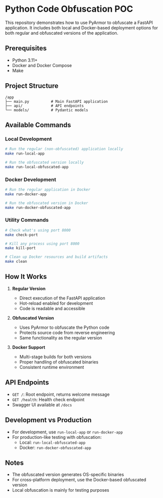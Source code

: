 # Python Code Obfuscation POC

This repository demonstrates how to use PyArmor to obfuscate a FastAPI application. It includes both local and Docker-based deployment options for both regular and obfuscated versions of the application.

## Prerequisites

- Python 3.11+
- Docker and Docker Compose
- Make

## Project Structure

```
/app
├── main.py          # Main FastAPI application
├── api/             # API endpoints
└── models/          # Pydantic models
```

## Available Commands

### Local Development

```bash
# Run the regular (non-obfuscated) application locally
make run-local-app

# Run the obfuscated version locally
make run-local-obfuscated-app
```

### Docker Development

```bash
# Run the regular application in Docker
make run-docker-app

# Run the obfuscated version in Docker
make run-docker-obfuscated-app
```

### Utility Commands

```bash
# Check what's using port 8000
make check-port

# Kill any process using port 8000
make kill-port

# Clean up Docker resources and build artifacts
make clean
```

## How It Works

1. **Regular Version**
   - Direct execution of the FastAPI application
   - Hot-reload enabled for development
   - Code is readable and accessible

2. **Obfuscated Version**
   - Uses PyArmor to obfuscate the Python code
   - Protects source code from reverse engineering
   - Same functionality as the regular version

3. **Docker Support**
   - Multi-stage builds for both versions
   - Proper handling of obfuscated binaries
   - Consistent runtime environment

## API Endpoints

- `GET /`: Root endpoint, returns welcome message
- `GET /health`: Health check endpoint
- Swagger UI available at `/docs`

## Development vs Production

- For development, use `run-local-app` or `run-docker-app`
- For production-like testing with obfuscation:
  - Local: `run-local-obfuscated-app`
  - Docker: `run-docker-obfuscated-app`

## Notes

- The obfuscated version generates OS-specific binaries
- For cross-platform deployment, use the Docker-based obfuscated version
- Local obfuscation is mainly for testing purposes
